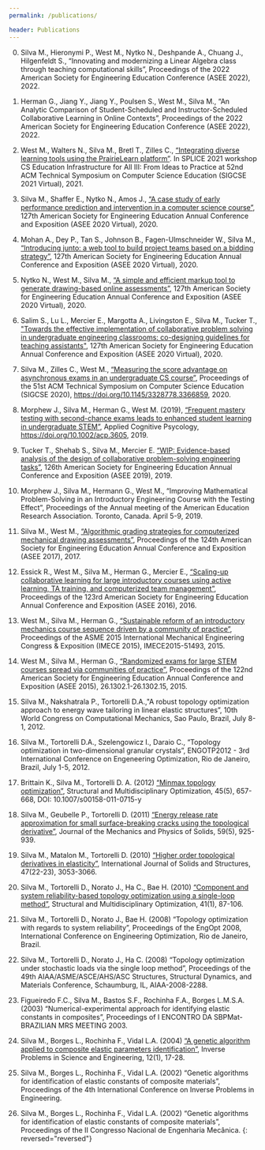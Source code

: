 ```yaml
---
permalink: /publications/

header: Publications
---
```


0.  Silva M., Hieronymi P., West M., Nytko N., Deshpande A., Chuang J., Hilgenfeldt S., “Innovating and modernizing a Linear Algebra class through teaching computational skills”, Proceedings of the 2022 American Society for Engineering Education Conference (ASEE 2022), 2022.

0.  Herman G., Jiang Y., Jiang Y., Poulsen S., West M., Silva M., “An Analytic Comparison of Student-Scheduled and Instructor-Scheduled Collaborative Learning in Online Contexts”,  Proceedings of the 2022 American Society for Engineering Education Conference (ASEE 2022), 2022.

0. West M., Walters N., Silva M., Bretl T., Zilles C., [“Integrating diverse learning tools using the PrairieLearn platform”](https://cssplice.github.io/SIGCSE21/proc/SPLICE2021_SIGCSE_paper_10.pdf). In SPLICE 2021 workshop CS Education Infrastructure for All III: From Ideas to Practice at 52nd ACM Technical Symposium on Computer Science Education (SIGCSE 2021 Virtual), 2021.

0.	Silva M., Shaffer E., Nytko N., Amos J., [“A case study of early performance prediction and intervention in a computer science course”](https://peer.asee.org/a-case-study-of-early-performance-prediction-and-intervention-in-a-computer-science-course), 127th American Society for Engineering Education Annual Conference and Exposition (ASEE 2020 Virtual), 2020.

0.	Mohan A., Dey P., Tan S., Johnson B., Fagen-Ulmschneider W., Silva M., [“Introducing junto: a web tool to build project teams based on a bidding strategy”](https://peer.asee.org/introducing-junto-a-web-tool-to-build-project-teams-based-on-a-bidding-strategy), 127th American Society for Engineering Education Annual Conference and Exposition (ASEE 2020 Virtual), 2020.

0.	Nytko N., West M., Silva M., [“A simple and efficient markup tool to generate drawing-based online assessments”](https://peer.asee.org/a-simple-and-efficient-markup-tool-to-generate-drawing-based-online-assessments), 127th American Society for Engineering Education Annual Conference and Exposition (ASEE 2020 Virtual), 2020.

0.	Salim S., Lu L., Mercier E., Margotta A., Livingston E., Silva M., Tucker T., ["Towards the effective implementation of collaborative problem solving in undergraduate engineering classrooms: co-designing guidelines for teaching assistants"](https://peer.asee.org/toward-the-effective-implementation-of-collaborative-problem-solving-in-undergraduate-engineering-classrooms-co-designing-guidelines-for-teaching-assistants), 127th American Society for Engineering Education Annual Conference and Exposition (ASEE 2020 Virtual), 2020.

0.	Silva M., Zilles C., West M., [“Measuring the score advantage on asynchronous exams in an undergraduate CS course”](https://dl.acm.org/doi/pdf/10.1145/3328778.3366859), Proceedings of the 51st ACM Technical Symposium on Computer Science Education (SIGCSE 2020), https://doi.org/10.1145/3328778.3366859, 2020.

0.	Morphew J., Silva M., Herman G., West M. (2019), [“Frequent mastery testing with second-chance exams leads to enhanced student learning in undergraduate STEM”](https://doi.org/10.1002/acp.3605), Applied Cognitive Psycology, https://doi.org/10.1002/acp.3605, 2019.

0. Tucker T., Shehab S., Silva M., Mercier E. [“WIP: Evidence-based analysis of the design of collaborative problem-solving engineering tasks”](https://www.asee.org/public/conferences/140/papers/25919/view), 126th American Society for Engineering Education Annual Conference and Exposition (ASEE 2019), 2019.

0. Morphew J., Silva M., Hermann G., West M., “Improving Mathematical Problem-Solving in an Introductory Engineering Course with the Testing Effect”, Proceedings of the Annual meeting of the American Education Research Association. Toronto, Canada. April 5-9, 2019.

0. Silva M., West M., [“Algorithmic grading strategies for computerized mechanical drawing assessments”](https://www.asee.org/public/conferences/78/papers/19927/view), Proceedings of the 124th American Society for Engineering Education Annual Conference and Exposition (ASEE 2017), 2017.

0. Essick R., West M., Silva M., Herman G., Mercier E., [“Scaling-up collaborative learning for large introductory courses using active learning, TA training, and computerized team management”](https://www.asee.org/public/conferences/64/papers/17099/view), Proceedings of the 123rd American Society for Engineering Education Annual Conference and Exposition (ASEE 2016), 2016.

0. West M., Silva M., Herman G., [“Sustainable reform of an introductory mechanics course sequence driven by a community of practice”](https://asmedigitalcollection.asme.org/IMECE/proceedings-abstract/IMECE2015/57588/V015T19A020/262513), Proceedings of the ASME 2015 International Mechanical Engineering Congress & Exposition (IMECE 2015), IMECE2015-51493, 2015.

0. West M., Silva M., Herman G., [“Randomized exams for large STEM courses spread via communities of practice”](https://peer.asee.org/randomized-exams-for-large-stem-courses-spread-via-communities-of-practice), Proceedings of the 122nd American Society for Engineering Education Annual Conference and Exposition (ASEE 2015), 26.1302.1-26.1302.15, 2015.

0. Silva M., Nakshatrala P., Tortorelli D.A.,"A robust topology optimization approach to energy wave tailoring in linear elastic structures”, 10th World Congress on Computational Mechanics, Sao Paulo, Brazil, July 8-1, 2012.

0. Silva M., Tortorelli D.A., Szelengowicz I., Daraio C., “Topology optimization in two-dimensional granular crystals”, ENGOTP2012 - 3rd International Conference on Engeneering Optimization, Rio de Janeiro, Brazil, July 1-5, 2012.

0. Brittain K., Silva M., Tortorelli D. A. (2012) [“Minmax topology optimization”](https://link.springer.com/article/10.1007/s00158-011-0715-y), Structural and Multidisciplinary Optimization, 45(5), 657-668, DOI: 10.1007/s00158-011-0715-y

0. Silva M., Geubelle P., Tortorelli D. (2011) [“Energy release rate approximation for small surface-breaking cracks using the topological derivative”](https://www.sciencedirect.com/science/article/pii/S002250961100050), Journal of the Mechanics and Physics of Solids, 59(5), 925-939.

0. Silva M., Matalon M., Tortorelli D. (2010) [“Higher order topological derivatives in elasticity”](https://www.sciencedirect.com/science/article/pii/S0020768310002490), International Journal of Solids and Structures, 47(22-23), 3053-3066.

0. Silva M., Tortorelli D., Norato J., Ha C., Bae H. (2010) [“Component and system reliability-based topology optimization using a single-loop method”](https://link.springer.com/article/10.1007/s00158-009-0401-5), Structural and Multidisciplinary Optimization, 41(1), 87-106.

0. Silva M., Tortorelli D., Norato J., Bae H. (2008) “Topology optimization with regards to system reliability”, Proceedings of the EngOpt 2008, International Conference on Engineering Optimization, Rio de Janeiro, Brazil.

0. Silva M., Tortorelli D., Norato J., Ha C. (2008) “Topology optimization under stochastic loads via the single loop method”, Proceedings of the 49th AIAA/ASME/ASCE/AHS/ASC Structures, Structural Dynamics, and Materials Conference, Schaumburg, IL, AIAA-2008-2288.

0. Figueiredo F.C., Silva M., Bastos S.F., Rochinha F.A., Borges L.M.S.A. (2003) “Numerical-experimental approach for identifying elastic constants in composites”, Proceedings of I ENCONTRO DA SBPMat- BRAZILIAN MRS MEETING 2003.

0. Silva M., Borges L., Rochinha F., Vidal L.A. (2004) [“A genetic algorithm applied to composite elastic parameters identification”](https://www.tandfonline.com/doi/abs/10.1080/1068276031000097992?journalCode=gipe20), Inverse Problems in Science and Engineering, 12(1), 17-28.

0. Silva M., Borges L., Rochinha F., Vidal L.A. (2002) “Genetic algorithms for identification of elastic constants of composite materials”, Proceedings of the 4th International Conference on Inverse Problems in Engineering.

0. Silva M., Borges L., Rochinha F., Vidal L.A. (2002) “Genetic algorithms for identification of elastic constants of composite materials”, Proceedings of the II Congresso Nacional de Engenharia Mecânica.
{: reversed="reversed"}
